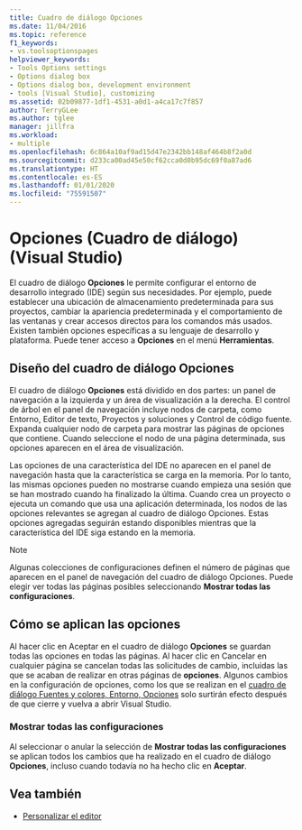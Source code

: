 ```yaml
---
title: Cuadro de diálogo Opciones
ms.date: 11/04/2016
ms.topic: reference
f1_keywords:
- vs.toolsoptionspages
helpviewer_keywords:
- Tools Options settings
- Options dialog box
- Options dialog box, development environment
- tools [Visual Studio], customizing
ms.assetid: 02b09877-1df1-4531-a0d1-a4ca17c7f857
author: TerryGLee
ms.author: tglee
manager: jillfra
ms.workload:
- multiple
ms.openlocfilehash: 6c864a10af9ad15d47e2342bb148af464b8f2a0d
ms.sourcegitcommit: d233ca00ad45e50cf62cca0d0b95dc69f0a87ad6
ms.translationtype: HT
ms.contentlocale: es-ES
ms.lasthandoff: 01/01/2020
ms.locfileid: "75591507"
---
```

# <a name="options-dialog-box-visual-studio"></a>Opciones (Cuadro de diálogo) (Visual Studio)

El cuadro de diálogo **Opciones** le permite configurar el entorno de desarrollo integrado (IDE) según sus necesidades. Por ejemplo, puede establecer una ubicación de almacenamiento predeterminada para sus proyectos, cambiar la apariencia predeterminada y el comportamiento de las ventanas y crear accesos directos para los comandos más usados. Existen también opciones específicas a su lenguaje de desarrollo y plataforma. Puede tener acceso a **Opciones** en el menú **Herramientas**.

## <a name="layout-of-the-options-dialog-box"></a>Diseño del cuadro de diálogo Opciones

El cuadro de diálogo **Opciones** está dividido en dos partes: un panel de navegación a la izquierda y un área de visualización a la derecha. El control de árbol en el panel de navegación incluye nodos de carpeta, como Entorno, Editor de texto, Proyectos y soluciones y Control de código fuente. Expanda cualquier nodo de carpeta para mostrar las páginas de opciones que contiene. Cuando seleccione el nodo de una página determinada, sus opciones aparecen en el área de visualización.

Las opciones de una característica del IDE no aparecen en el panel de navegación hasta que la característica se carga en la memoria. Por lo tanto, las mismas opciones pueden no mostrarse cuando empieza una sesión que se han mostrado cuando ha finalizado la última. Cuando crea un proyecto o ejecuta un comando que usa una aplicación determinada, los nodos de las opciones relevantes se agregan al cuadro de diálogo Opciones. Estas opciones agregadas seguirán estando disponibles mientras que la característica del IDE siga estando en la memoria.

> [!NOTE]
> Algunas colecciones de configuraciones definen el número de páginas que aparecen en el panel de navegación del cuadro de diálogo Opciones. Puede elegir ver todas las páginas posibles seleccionando **Mostrar todas las configuraciones**.

## <a name="how-options-are-applied"></a>Cómo se aplican las opciones

Al hacer clic en Aceptar en el cuadro de diálogo **Opciones** se guardan todas las opciones en todas las páginas. Al hacer clic en Cancelar en cualquier página se cancelan todas las solicitudes de cambio, incluidas las que se acaban de realizar en otras páginas de **opciones**. Algunos cambios en la configuración de opciones, como los que se realizan en el [cuadro de diálogo Fuentes y colores, Entorno, Opciones](../../ide/reference/fonts-and-colors-environment-options-dialog-box.md) solo surtirán efecto después de que cierre y vuelva a abrir Visual Studio.

### <a name="show-all-settings"></a>Mostrar todas las configuraciones

Al seleccionar o anular la selección de **Mostrar todas las configuraciones** se aplican todos los cambios que ha realizado en el cuadro de diálogo **Opciones**, incluso cuando todavía no ha hecho clic en **Aceptar**.

## <a name="see-also"></a>Vea también

- [Personalizar el editor](../how-to-change-text-case-in-the-editor.md)
